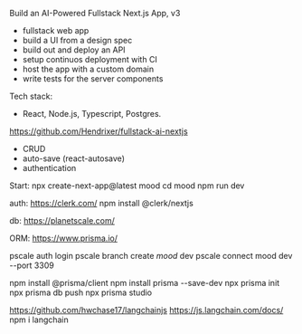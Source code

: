 Build an AI-Powered Fullstack Next.js App, v3

* fullstack web app
* build a UI from a design spec
* build out and deploy an API
* setup continuos deployment with CI
* host the app with a custom domain
* write tests for the server components

Tech stack:
- React, Node.js, Typescript, Postgres.

https://github.com/Hendrixer/fullstack-ai-nextjs

- CRUD
- auto-save (react-autosave)
- authentication

Start:
npx create-next-app@latest mood
cd mood
npm run dev

auth:
https://clerk.com/
npm install @clerk/nextjs


db:
https://planetscale.com/

ORM:
https://www.prisma.io/


pscale auth login
pscale branch create *mood* dev
pscale connect mood dev --port 3309

 npm install @prisma/client
 npm install prisma --save-dev
 npx prisma init
 npx prisma db push
 npx prisma studio

https://github.com/hwchase17/langchainjs
https://js.langchain.com/docs/
 npm i langchain




